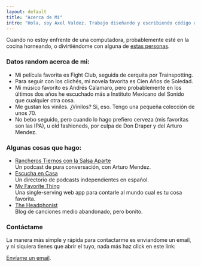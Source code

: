 ```yaml
---
layout: default
title: "Acerca de Mi"
intro: "Hola, soy Axel Valdez. Trabajo diseñando y escribiendo código de colores en una computadora, casi siempre HTML, CSS y JavaScript."
---
```


Cuando no estoy enfrente de una computadora, probablemente esté en la cocina horneando, o divirtiéndome con alguna de [estas personas](https://www.instagram.com/p/CACQTU1HBKD/).

### Datos random acerca de mi:

- Mi película favorita es Fight Club, seguida de cerquita por Trainspotting.
- Para seguir con los clichés, mi novela favorita es Cien Años de Soledad.
- Mi músico favorito es Andrés Calamaro, pero probablemente en los últimos dos años he escuchado más a Instituto Mexicano del Sonido que cualquier otra cosa.
- Me gustan los viniles. ¿Vinilos? Si, eso. Tengo una pequeña colección de unos 70.
- No bebo seguido, pero cuando lo hago prefiero cerveza (mis favoritas son las IPA), u old fashioneds, por culpa de Don Draper y del Arturo Mendez.

### Algunas cosas que hago:

- [Rancheros Tiernos con la Salsa Aparte](https://rancherostiernos.com)<br>Un podcast de pura conversación, con Arturo Mendez.
- [Escucha en Casa](https://escuchaen.casa)<br>Un directorio de podcasts independientes en español.
- [My Favorite Thing](https://things.axelvaldez.mx)<br>Una single-serving web app para contarle al mundo cual es tu cosa favorita.
- [The Headphonist](https://theheadphonist.com)<br>Blog de canciones medio abandonado, pero bonito.

### Contáctame

<p>La manera más simple y rápida para contactarme es enviandome un email, y ni siquiera tienes que abrir el tuyo, nada más haz click en este link:</p>
<p><a href="#contact">Envíame un email</a>.</p>
